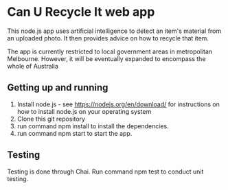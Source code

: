 # Can U Recycle It web app

This node.js app uses artificial intelligence to detect an item's material from an uploaded photo. It then provides advice on how to recycle that item.

The app is currently restricted to local government areas in metropolitan Melbourne. However, it will be eventually expanded to encompass the whole of Australia

## Getting up and running

1. Install node.js - see https://nodejs.org/en/download/ for instructions on how to install node.js on your operating system
2. Clone this git repository
3. run command npm install to install the dependencies.
4. run command npm start to start the app.

## Testing

Testing is done through Chai. Run command npm test to conduct unit testing.
